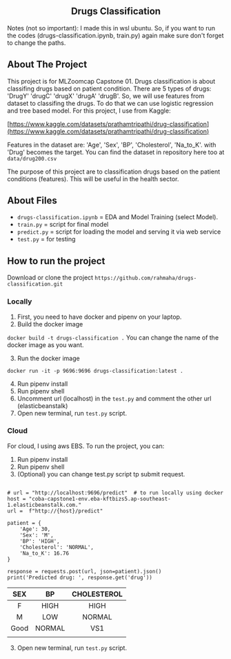 <h2 align="center"> Drugs Classification </h2>

Notes (not so important): I made this in wsl ubuntu. So, if you want to run the codes (drugs-classification.ipynb, train.py) again make sure don't forget to change the paths.

<!-- ABOUT THE PROJECT -->

## About The Project

This project is for MLZoomcap Capstone 01. Drugs classification is about classifing drugs based on patient condition. There are 5 types of drugs: 'DrugY' 'drugC' 'drugX' 'drugA' 'drugB'. So, we will use features from dataset to classifing the drugs. To do that we can use logistic regression and tree based model. For this project, I use from Kaggle:

[https://www.kaggle.com/datasets/prathamtripathi/drug-classification](https://www.kaggle.com/datasets/prathamtripathi/drug-classification)

Features in the dataset are: 'Age', 'Sex', 'BP', 'Cholesterol', 'Na_to_K'. with 'Drug' becomes the target. You can find the dataset in repository here too at `data/drug200.csv`

The purpose of this project are to classification drugs based on the patient conditions (features). This will be useful in the health sector.

## About Files

- `drugs-classification.ipynb` = EDA and Model Training (select Model).
- `train.py` = script for final model
- `predict.py` = script for loading the model and serving it via web service
- `test.py` = for testing

## How to run the project

Download or clone the project `https://github.com/rahmaha/drugs-classification.git`

### Locally

1. First, you need to have docker and pipenv on your laptop.
2. Build the docker image

`docker build -t drugs-classification .` You can change the name of the docker image as you want.

3. Run the docker image

`docker run -it -p 9696:9696 drugs-classification:latest .`

4. Run pipenv install
5. Run pipenv shell
6. Uncomment url (localhost) in the `test.py` and comment the other url (elasticbeanstalk)
7. Open new terminal, run `test.py` script.

### Cloud

For cloud, I using aws EBS. To run the project, you can:

1. Run pipenv install
2. Run pipenv shell
3. (Optional) you can change test.py script tp submit request.

```import requests

# url = "http://localhost:9696/predict"  # to run locally using docker
host = "coba-capstone1-env.eba-kftbizs5.ap-southeast-1.elasticbeanstalk.com."
url =  f"http://{host}/predict"

patient = {
    'Age': 30,
    'Sex': 'M',
    'BP': 'HIGH',
    'Cholesterol': 'NORMAL',
    'Na_to_K': 16.76
}

response = requests.post(url, json=patient).json()
print('Predicted drug: ', response.get('drug'))
```

| SEX  |   BP   | CHOLESTEROL |
| :--: | :----: | :---------: |
|  F   |  HIGH  |    HIGH     |
|  M   |  LOW   |   NORMAL    |
| Good | NORMAL |     VS1     |
|      |        |             |

3. Open new terminal, run `test.py` script.
